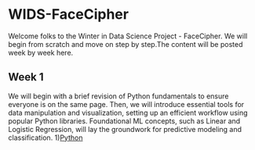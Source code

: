 # WIDS-FaceCipher
Welcome folks to the Winter in Data Science Project - FaceCipher. We will begin from scratch and move on step by step.The content will be posted week by week here.
## **Week 1** 
We will begin with a brief revision of Python fundamentals to ensure everyone is on the same page. Then, we will introduce essential tools for data manipulation and visualization, setting up an efficient workflow using popular Python libraries. Foundational ML concepts, such as Linear and Logistic Regression, will lay the groundwork for predictive modeling and classification.
1)[Python](https://scrimba.com/learn/python)
